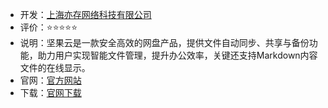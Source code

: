 - 开发：[上海亦存网络科技有限公司](https://cpclanding.jianguoyun.com/contact_us)
- 评价：⭐⭐⭐⭐⭐
- 说明：坚果云是一款安全高效的网盘产品，提供文件自动同步、共享与备份功能，助力用户实现智能文件管理，提升办公效率，关键还支持Markdown内容文件的在线显示。
- 官网：[官方网站](https://www.jianguoyun.com/)
- 下载：[官网下载](https://www.jianguoyun.com/s/downloads)
  